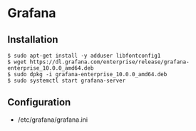 # Grafana
## Installation

```shell
$ sudo apt-get install -y adduser libfontconfig1
$ wget https://dl.grafana.com/enterprise/release/grafana-enterprise_10.0.0_amd64.deb
$ sudo dpkg -i grafana-enterprise_10.0.0_amd64.deb
$ sudo systemctl start grafana-server
```

## Configuration

* /etc/grafana/grafana.ini